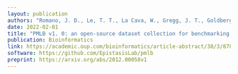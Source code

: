 ```yaml
---
layout: publication
authors: "Romano, J. D., Le, T. T., La Cava, W., Gregg, J. T., Goldberg, D. J., Chakraborty, P., ... and Moore, J. H. "
date: 2022-02-01
title: "PMLB v1. 0: an open-source dataset collection for benchmarking machine learning methods"
publication: Bioinformatics
link: https://academic.oup.com/bioinformatics/article-abstract/38/3/878/6408434
software: https://github.com/EpistasisLab/pmlb
preprint: https://arxiv.org/abs/2012.00058v1
---
```

